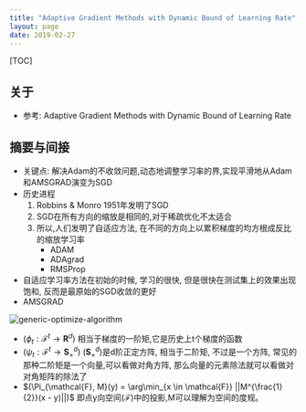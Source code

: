 ```yaml
---
title: "Adaptive Gradient Methods with Dynamic Bound of Learning Rate"
layout: page
date: 2019-02-27
---
```

[TOC]


## 关于
- 参考: Adaptive Gradient Methods with Dynamic Bound of Learning Rate

## 摘要与间接
- 关键点: 解决Adam的不收敛问题,动态地调整学习率的界,实现平滑地从Adam和AMSGRAD演变为SGD
- 历史进程
    1. Robbins & Monro 1951年发明了SGD
    2. SGD在所有方向的缩放是相同的,对于稀疏优化不太适合
    3. 所以,人们发明了自适应方法, 在不同的方向上以累积梯度的均方根成反比的缩放学习率
        - ADAM
        - ADAgrad
        - RMSProp
- 自适应学习率方法在初始的时候, 学习的很快, 但是很快在测试集上的效果出现饱和, 反而是最原始的SGD收敛的更好
- AMSGRAD

![generic-optimize-algorithm](/wiki/static/images/generic-optimize-algorithm.png)

- $(\phi_t: \mathcal{F}^t \rightarrow \mathbf{R}^d)$ 相当于梯度的一阶矩,它是历史上t个梯度的函数
- $(\psi_t: \mathcal{F}^t \rightarrow \mathbf{S} _ +^d)$ $(\mathbf{S} _+^d)$是d阶正定方阵, 相当于二阶矩, 不过是一个方阵, 常见的那种二阶矩是一个向量,可以看做对角方阵, 那么向量的元素除法就可以看做对对角矩阵的除法了
- $(\Pi_{\mathcal{F}, M}(y) = \arg\min_{x \in \mathcal{F}} ||M^{\frac{1}{2}}(x - y)||)$ 即点y向空间$(\mathcal{F})$中的投影,M可以理解为空间的度规。




